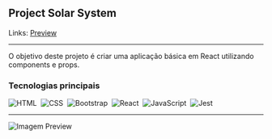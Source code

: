## Project Solar System

Links: <a href="https://guyddogl.github.io/trybe-project-solar-system/">Preview</a>
<hr/>

O objetivo deste projeto é criar uma aplicação básica em React utilizando components e props.

### Tecnologias principais
![HTML](https://img.shields.io/badge/-HTML-1b374b?style=for-the-badge&logo=HTML5)&nbsp;
![CSS](https://img.shields.io/badge/-CSS-1b374b?style=for-the-badge&logo=CSS3&logoColor=1572B6)&nbsp;
![Bootstrap](https://img.shields.io/badge/-Bootstrap-1b374b?style=for-the-badge&logo=Bootstrap)&nbsp;
![React](https://img.shields.io/badge/-React-1b374b?style=for-the-badge&logo=React)&nbsp;
![JavaScript](https://img.shields.io/badge/-JavaScript-1b374b?style=for-the-badge&logo=javascript)&nbsp;
![Jest](https://img.shields.io/badge/-Jest-1b374b?style=for-the-badge&logo=jest)&nbsp;
<hr/>

<img src="https://guyddogl.github.io/trybe-project-solar-system/src/images/solar-system-preview.png" alt="Imagem Preview" />
